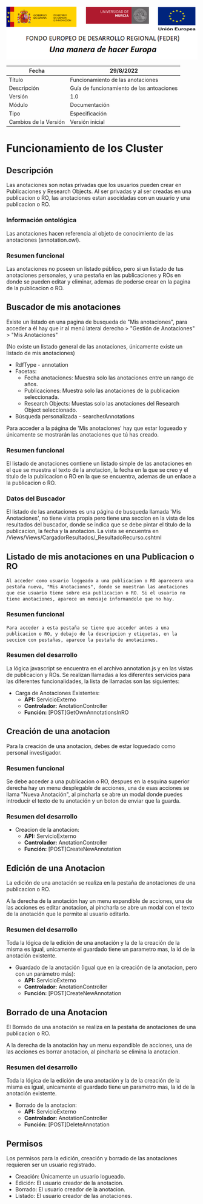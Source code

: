 ![](./media/CabeceraDocumentosMD.png)

| Fecha                 | 29/8/2022                                 |
| --------------------- | ----------------------------------------- |
| Título                | Funcionamiento de las anotaciones         |
| Descripción           | Guía de funcionamiento de las antoaciones |
| Versión               | 1.0                                       |
| Módulo                | Documentación                             |
| Tipo                  | Especificación                            |
| Cambios de la Versión | Versión inicial                           |

# Funcionamiento de los Cluster

## Descripción
Las anotaciones son notas privadas que los usuarios pueden crear en Publicaciones y Research Objects. Al ser privadas y al ser creadas en una publicacion o RO, las anotaciones estan asocidadas con un usuario y una publicacion o RO.
### Información ontológica
Las anotaciones hacen referencia al objeto de conocimiento de las anotaciones (annotation.owl).
### Resumen funcional
Las anotaciones no poseen un listado público, pero si un listado de tus anotaciones personales, y una pestaña en las publicaciones y ROs en donde se pueden editar y eliminar, ademas de poderse crear en la pagina de la publicacion o RO.



## Buscador de mis anotaciones
Existe un listado en una pagina de busqueda de "Mis anotaciones", para acceder a él hay que ir al menú lateral derecho > "Gestión de Anotaciones" > "Mis Anotaciones" 

(No existe un listado general de las anotaciones, únicamente existe un listado de mis anotaciones)
- RdfType - annotation
- Facetas:
	- Fecha anotaciones: Muestra solo las anotaciones entre un rango de años.
	- Publicaciones: Muestra solo las anotaciones de la publicacion seleccionada.
	- Research Objects: Muestas solo las anotaciones del Research Object seleccionado.
- Búsqueda personalizada - searcherAnnotations


Para acceder a la página de 'Mis anotaciones' hay que estar logueado y únicamente se mostrarán las anotaciones que tú has creado.
### Resumen funcional
El listado de anotaciones contiene un listado simple de las anotaciones en el que se muestra el texto de la anotacion, la fecha en la que se creo y el titulo de la publicacion o RO en la que se encuentra, ademas de un enlace a la publicacion o RO.

### Datos del Buscador
El listado de las anotaciones es una página de busqueda llamada 'Mis Anotaciones', no tiene vista propia pero tiene una seccion en la vista de los resultados del buscador, donde se indica que se debe pintar el titulo de la publicacion, la fecha y la anotacion. La vista se encuentra en /Views/Views/CargadorResultados/_ResultadoRecurso.cshtml

## Listado de mis anotaciones en una Publicacion o RO
	Al acceder como usuario loggeado a una publicacion o RO aparecera una pestaña nueva, "Mis Anotaciones", donde se muestran las anotaciones que ese usuario tiene sobre esa publicacion o RO. Si el usuario no tiene anotaciones, aparece un mensaje informandole que no hay.
### Resumen funcional
	Para acceder a esta pestaña se tiene que acceder antes a una publicacion o RO, y debajo de la descripcion y etiquetas, en la seccion con pestañas, aparece la pestaña de anotaciones.
### Resumen del desarrollo
La lógica javascript se encuentra en el archivo annotation.js y en las vistas de publicacion y ROs.
Se realizan llamadas a los diferentes servicios para las diferentes funcionalidades, la lista de llamadas son las siguientes:

- Carga de Anotaciones Existentes:
	- **API:** ServicioExterno
	- **Controlador:** AnotationController
	- **Función:** [POST]GetOwnAnnotationsInRO

## Creación de una anotacion
Para la creación de una anotacion, debes de estar loguedado como personal investigador.

### Resumen funcional
Se debe acceder a una publicacion o RO, despues en la esquina superior derecha hay un menu desplegable de acciones, una de esas acciones se llama "Nueva Anotación", al pincharla se abre un modal donde puedes introducir el texto de tu anotación y un boton de enviar que la guarda.

### Resumen del desarrollo

- Creacion de la anotacion:
	 - **API:** ServicioExterno
	- **Controlador:** AnotationController
	 - **Función:** [POST]CreateNewAnnotation

## Edición de una Anotacion
La edición de una anotación se realiza en la pestaña de anotaciones de una publicacion o RO.

A la derecha de la anotación hay un menu expandible de acciones, una de las acciones es editar anotacion, al pincharla se abre un modal con el texto de la anotación que le permite al usuario editarlo.

### Resumen del desarrollo
Toda la lógica de la edición de una anotación y la de la creación de la misma es igual, unicamente el guardado tiene un parametro mas, la id de la anotación existente.

- Guardado de la anotación (Igual que en la creación de la anotacion, pero con un parámetro más):
    - **API:** ServicioExterno
	- **Controlador:** AnotationController
	 - **Función:** [POST]CreateNewAnnotation


## Borrado de una Anotacion
El Borrado de una anotación se realiza en la pestaña de anotaciones de una publicacion o RO.

A la derecha de la anotación hay un menu expandible de acciones, una de las acciones es borrar anotacion, al pincharla se elimina la anotacion.

### Resumen del desarrollo
Toda la lógica de la edición de una anotación y la de la creación de la misma es igual, unicamente el guardado tiene un parametro mas, la id de la anotación existente.

- Borrado de la anotacion:
    - **API:** ServicioExterno
	- **Controlador:** AnotationController
	 - **Función:** [POST]DeleteAnnotation


## Permisos
Los permisos para la edición, creación y borrado de las anotaciones requieren ser un usuario registrado.
- Creación: Únicamente un usuario logueado.
- Edición: El usuario creador de la anotacion.
- Borrado: El usuario creador de la anotacion.
- Listado: El usuario creador de las anotaciones.
